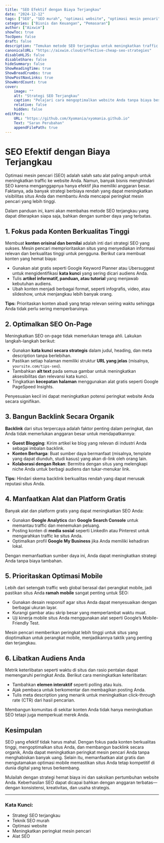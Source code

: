 ```yaml
---
title: "SEO Efektif dengan Biaya Terjangkau"
date: "2024-12-12"
tags: ["SEO", "SEO murah", "optimasi website", "optimasi mesin pencari", "pemasaran digital"]
categories: ["Bisnis dan Keuangan", "Pemasaran"]
author: ["Aixwim"]
showToc: true
TocOpen: false
draft: false
description: "Temukan metode SEO terjangkau untuk meningkatkan traffic website Anda tanpa menguras anggaran. Pelajari strategi praktis untuk meningkatkan peringkat mesin pencari Anda."
canonicalURL: "https://aixwim.cloud/effective-cheap-seo-strategies"
disableHLJS: false
disableShare: false
hideSummary: false
ShowReadingTime: true
ShowBreadCrumbs: true
ShowPostNavLinks: true
ShowWordCount: true
cover:
    image: ""
    alt: "Strategi SEO Terjangkau"
    caption: "Pelajari cara mengoptimalkan website Anda tanpa biaya besar."
    relative: false
    hidden: false
editPost:
    URL: "https://github.com/Xyomania/xyomania.github.io"
    Text: "Saran Perubahan"
    appendFilePath: true
---
```


# SEO Efektif dengan Biaya Terjangkau

Optimasi mesin pencari (SEO) adalah salah satu alat paling ampuh untuk meningkatkan traffic ke website Anda. Namun, banyak bisnis menghindari SEO karena menganggapnya hanya efektif jika memiliki anggaran besar. Faktanya, ada banyak strategi berbiaya rendah yang dapat meningkatkan visibilitas situs Anda dan membantu Anda mencapai peringkat mesin pencari yang lebih tinggi.

Dalam panduan ini, kami akan membahas metode SEO terjangkau yang dapat diterapkan siapa saja, bahkan dengan sumber daya yang terbatas.

## 1. Fokus pada Konten Berkualitas Tinggi

Membuat **konten orisinal dan bernilai** adalah inti dari strategi SEO yang sukses. Mesin pencari memprioritaskan situs yang menyediakan informasi relevan dan berkualitas tinggi untuk pengguna. Berikut cara membuat konten yang hemat biaya:
- Gunakan alat gratis seperti Google Keyword Planner atau Ubersuggest untuk mengidentifikasi **kata kunci** yang sering dicari audiens Anda.
- Tulis **artikel informatif, panduan, atau tutorial** yang menjawab kebutuhan audiens.
- Ubah konten menjadi berbagai format, seperti infografis, video, atau slideshow, untuk menjangkau lebih banyak orang.

**Tips:** Prioritaskan konten abadi yang tetap relevan seiring waktu sehingga Anda tidak perlu sering memperbaruinya.

## 2. Optimalkan SEO On-Page

Meningkatkan SEO on-page tidak memerlukan tenaga ahli. Lakukan langkah-langkah berikut:
- Gunakan **kata kunci secara strategis** dalam judul, heading, dan meta description tanpa berlebihan.
- Pastikan setiap halaman memiliki struktur **URL yang jelas** (misalnya, `yoursite.com/tips-seo`).
- Tambahkan **alt text** pada semua gambar untuk meningkatkan aksesibilitas dan relevansi kata kunci.
- Tingkatkan **kecepatan halaman** menggunakan alat gratis seperti Google PageSpeed Insights.

Penyesuaian kecil ini dapat meningkatkan potensi peringkat website Anda secara signifikan.

## 3. Bangun Backlink Secara Organik

**Backlink** dari situs terpercaya adalah faktor penting dalam peringkat, dan Anda tidak memerlukan anggaran besar untuk mendapatkannya:
- **Guest Blogging**: Kirim artikel ke blog yang relevan di industri Anda sebagai imbalan backlink.
- **Konten Berharga**: Buat sumber daya bermanfaat (misalnya, template yang dapat diunduh, studi kasus) yang akan di-link oleh orang lain.
- **Kolaborasi dengan Rekan**: Bermitra dengan situs yang melengkapi niche Anda untuk berbagi audiens dan tukar-menukar link.

**Tips:** Hindari skema backlink berkualitas rendah yang dapat merusak reputasi situs Anda.

## 4. Manfaatkan Alat dan Platform Gratis

Banyak alat dan platform gratis yang dapat meningkatkan SEO Anda:
- Gunakan **Google Analytics** dan **Google Search Console** untuk memantau traffic dan menemukan peluang.
- Posting konten di **media sosial** seperti LinkedIn atau Pinterest untuk mengarahkan traffic ke situs Anda.
- Optimalkan profil **Google My Business** jika Anda memiliki kehadiran lokal.

Dengan memanfaatkan sumber daya ini, Anda dapat meningkatkan strategi Anda tanpa biaya tambahan.

## 5. Prioritaskan Optimasi Mobile

Lebih dari setengah traffic web global berasal dari perangkat mobile, jadi pastikan situs Anda **ramah mobile** sangat penting untuk SEO:
- Gunakan desain responsif agar situs Anda dapat menyesuaikan dengan berbagai ukuran layar.
- Kurangi gambar atau skrip besar yang memperlambat waktu muat.
- Uji kinerja mobile situs Anda menggunakan alat seperti Google’s Mobile-Friendly Test.

Mesin pencari memberikan peringkat lebih tinggi untuk situs yang dioptimalkan untuk perangkat mobile, menjadikannya taktik yang penting dan terjangkau.

## 6. Libatkan Audiens Anda

Metrik keterlibatan seperti waktu di situs dan rasio pentalan dapat memengaruhi peringkat Anda. Berikut cara meningkatkan keterlibatan:
- Tambahkan **elemen interaktif** seperti polling atau kuis.
- Ajak pembaca untuk berkomentar dan membagikan posting Anda.
- Tulis meta description yang menarik untuk meningkatkan click-through rate (CTR) dari hasil pencarian.

Membangun komunitas di sekitar konten Anda tidak hanya meningkatkan SEO tetapi juga memperkuat merek Anda.

## Kesimpulan

SEO yang efektif tidak harus mahal. Dengan fokus pada konten berkualitas tinggi, mengoptimalkan situs Anda, dan membangun backlink secara organik, Anda dapat meningkatkan peringkat mesin pencari Anda tanpa menghabiskan banyak uang. Selain itu, memanfaatkan alat gratis dan mengutamakan optimasi mobile memastikan situs Anda tetap kompetitif di dunia digital yang terus berkembang.

Mulailah dengan strategi hemat biaya ini dan saksikan pertumbuhan website Anda. Keberhasilan SEO dapat dicapai bahkan dengan anggaran terbatas—dengan konsistensi, kreativitas, dan usaha strategis.

---

### Kata Kunci:
- Strategi SEO terjangkau
- Teknik SEO murah
- Optimasi website
- Meningkatkan peringkat mesin pencari
- Alat SEO
